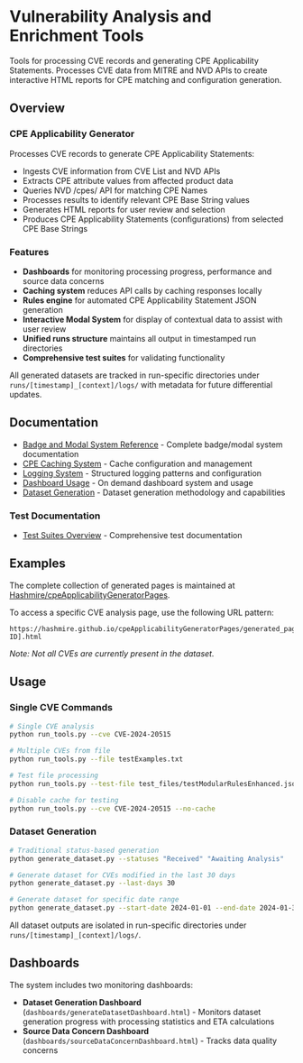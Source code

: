 # Vulnerability Analysis and Enrichment Tools

Tools for processing CVE records and generating CPE Applicability Statements. Processes CVE data from MITRE and NVD APIs to create interactive HTML reports for CPE matching and configuration generation.

## Overview

### CPE Applicability Generator

Processes CVE records to generate CPE Applicability Statements:

- Ingests CVE information from CVE List and NVD APIs
- Extracts CPE attribute values from affected product data
- Queries NVD /cpes/ API for matching CPE Names
- Processes results to identify relevant CPE Base String values
- Generates HTML reports for user review and selection
- Produces CPE Applicability Statements (configurations) from selected CPE Base Strings

### Features

- **Dashboards** for monitoring processing progress, performance and source data concerns
- **Caching system** reduces API calls by caching responses locally
- **Rules engine** for automated CPE Applicability Statement JSON generation
- **Interactive Modal System** for display of contextual data to assist with user review
- **Unified runs structure** maintains all output in timestamped run directories
- **Comprehensive test suites** for validating functionality

All generated datasets are tracked in run-specific directories under `runs/[timestamp]_[context]/logs/` with metadata for future differential updates.

## Documentation

- [Badge and Modal System Reference](documentation/badge_modal_system_reference.md) - Complete badge/modal system documentation
- [CPE Caching System](documentation/cpes_api_caching_system.md) - Cache configuration and management
- [Logging System](documentation/logging_system.md) - Structured logging patterns and configuration
- [Dashboard Usage](documentation/dashboard_usage.md) - On demand dashboard system and usage
- [Dataset Generation](documentation/dataset_generation.md) - Dataset generation methodology and capabilities

### Test Documentation

- [Test Suites Overview](documentation/README.md) - Comprehensive test documentation

## Examples

The complete collection of generated pages is maintained at [Hashmire/cpeApplicabilityGeneratorPages](https://github.com/Hashmire/cpeApplicabilityGeneratorPages).  

To access a specific CVE analysis page, use the following URL pattern:

```text
https://hashmire.github.io/cpeApplicabilityGeneratorPages/generated_pages/[CVE-ID].html
```

_Note: Not all CVEs are currently present in the dataset._

## Usage

### Single CVE Commands

```bash
# Single CVE analysis
python run_tools.py --cve CVE-2024-20515

# Multiple CVEs from file
python run_tools.py --file testExamples.txt

# Test file processing
python run_tools.py --test-file test_files/testModularRulesEnhanced.json

# Disable cache for testing
python run_tools.py --cve CVE-2024-20515 --no-cache
```

### Dataset Generation

```bash
# Traditional status-based generation
python generate_dataset.py --statuses "Received" "Awaiting Analysis"

# Generate dataset for CVEs modified in the last 30 days
python generate_dataset.py --last-days 30

# Generate dataset for specific date range
python generate_dataset.py --start-date 2024-01-01 --end-date 2024-01-31
```

All dataset outputs are isolated in run-specific directories under `runs/[timestamp]_[context]/logs/`.

## Dashboards

The system includes two monitoring dashboards:

- **Dataset Generation Dashboard** (`dashboards/generateDatasetDashboard.html`) - Monitors dataset generation progress with processing statistics and ETA calculations
- **Source Data Concern Dashboard** (`dashboards/sourceDataConcernDashboard.html`) - Tracks data quality concerns
